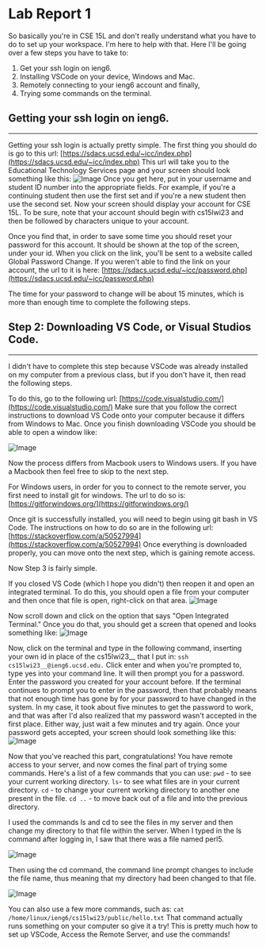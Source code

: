 # Lab Report 1

So basically you're in CSE 15L and don't really understand what you have to do to set up your workspace. I'm here to help with that.
Here I'll be going over a few steps you have to take to:
1. Get your ssh login on ieng6.
2. Installing VSCode on your device, Windows and Mac.
3. Remotely connecting to your ieng6 account
and finally,
4. Trying some commands on the terminal.

## Getting your ssh login on ieng6.
---
Getting your ssh login is actually pretty simple. 
The first thing you should do is go to this url: [https://sdacs.ucsd.edu/~icc/index.php](https://sdacs.ucsd.edu/~icc/index.php)
This url will take you to the Educational Technology Services page and your screen should look something like this:
![Image](https://user-images.githubusercontent.com/111078165/212213202-4107a363-a049-403a-a0ab-8d3237be05b3.png)
Once you get here, put in your username and student ID number into the appropriate fields. For example, if you're a continuing student then use the first set and if you're a new student then use the second set.
Now your screen should display your account for CSE 15L. To be sure, note that your account should begin with cs15lwi23 and then be followed by characters unique to your account.

Once you find that, in order to save some time you should reset your password for this account. It should be shown at the top of the screen, under your id. When you click on the link, you'll be sent to a website called Global Password Change.
If you weren't able to find the link on your account, the url to it is here: [https://sdacs.ucsd.edu/~icc/password.php](https://sdacs.ucsd.edu/~icc/password.php)

The time for your password to change will be about 15 minutes, which is more than enough time to complete the following steps.

## Step 2: Downloading VS Code, or Visual Studios Code.
---
I didn't have to complete this step because VSCode was already installed on my computer from a previous class, but if you don't have it, then read the following steps. 

To do this, go to the following url: [https://code.visualstudio.com/](https://code.visualstudio.com/)
Make sure that you follow the correct instructions to download VS Code onto your computer because it differs from Windows to Mac. Once you finish downloading VSCode you should be able to open a window like:

![Image](https://user-images.githubusercontent.com/111078165/212214129-dcfed4e0-05e3-4289-94b3-6fd5ba2bfb3a.png)

Now the process differs from Macbook users to Windows users. If you have a Macbook then feel free to skip to the next step. 

For Windows users, in order for you to connect to the remote server, you first need to install git for windows. The url to do so is: [https://gitforwindows.org/](https://gitforwindows.org/)

Once git is successfully installed, you will need to begin using git bash in VS Code. The instructions on how to do so are in the following url: [https://stackoverflow.com/a/50527994](https://stackoverflow.com/a/50527994)
Once everything is downloaded properly, you can move onto the next step, which is gaining remote access.

Now Step 3 is fairly simple. 

If you closed VS Code (which I hope you didn't) then reopen it and open an integrated terminal. To do this, you should open a file from your computer and then once that file is open, right-click on that area.
![Image](https://user-images.githubusercontent.com/111078165/212215225-6dfc1d98-f302-472b-920f-8453afff1caa.png)

Now scroll down and click on the option that says "Open Integrated Terminal." Once you do that, you should get a screen that opened and looks something like:
![Image](https://user-images.githubusercontent.com/111078165/212215361-bc27ac30-4aa1-4085-b423-6f11eb2df203.png)

Now, click on the terminal and type in the following command, inserting your own id in place of the cs15lwi23__ that I put in:
```ssh cs15lwi23__@ieng6.ucsd.edu.```
Click enter and when you're prompted to, type yes into your command line. It will then prompt you for a password. Enter the password you created for your account before.
If the terminal continues to prompt you to enter in the password, then that probably means that not enough time has gone by for your password to have changed in the system. 
In my case, it took about five minutes to get the password to work, and that was after I'd also realized that my password wasn't accepted in the first place. Either way, just wait a few minutes and try again.
Once your password gets accepted, your screen should look something like this:
![Image](https://user-images.githubusercontent.com/111078165/212215778-dd12ab06-d405-4c86-921d-cd5f70efb107.png)

Now that you've reached this part, congratulations! You have remote access to your server, and now comes the final part of trying some commands.
Here's a list of a few commands that you can use:
```pwd``` - to see your current working directory.
```ls```- to see what files are in your current directory.
```cd``` - to change your current working directory to another one present in the file.
```cd ..``` - to move back out of a file and into the previous directory.

I used the commands ls and cd to see the files in my server and then change my directory to that file within the server. When I typed in the ls command after logging in, I saw that there was a file named perl5.

![Image](https://user-images.githubusercontent.com/111078165/212216448-9601961e-533c-43e6-87ec-b5229f4c7507.png)

Then using the cd command, the command line prompt changes to include the file name, thus meaning that my directory had been changed to that file.

![Image](https://user-images.githubusercontent.com/111078165/212216541-74b6d089-6d61-4d32-8312-331cbc7c0326.png)

You can also use a few more commands, such as:
``` cat /home/linux/ieng6/cs15lwi23/public/hello.txt ```
That command actually runs something on your computer so give it a try! This is pretty much how to set up VSCode, Access the Remote Server, and use the commands!

